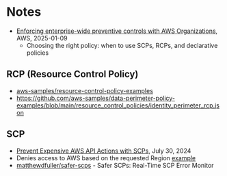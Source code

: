 # Notes

- [Enforcing enterprise-wide preventive controls with AWS Organizations](https://aws.amazon.com/blogs/mt/enforcing-enterprise-wide-preventive-controls-with-aws-organizations/), AWS, 2025-01-09
    - Choosing the right policy: when to use SCPs, RCPs, and declarative policies


## RCP (Resource Control Policy)

- [aws-samples/resource-control-policy-examples](https://github.com/aws-samples/resource-control-policy-examples)
- https://github.com/aws-samples/data-perimeter-policy-examples/blob/main/resource_control_policies/identity_perimeter_rcp.json

## SCP

- [Prevent Expensive AWS API Actions with SCPs](https://hackingthe.cloud/aws/general-knowledge/block-expensive-actions-with-scps/), July 30, 2024
- Denies access to AWS based on the requested Region [example](https://docs.aws.amazon.com/IAM/latest/UserGuide/reference_policies_examples_aws_deny-requested-region.html)
- [matthewdfuller/safer-scps](https://github.com/matthewdfuller/safer-scps) - Safer SCPs: Real-Time SCP Error Monitor
